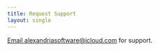 ```yaml
---
title: Request Support
layout: single
---
```

[Email alexandriasoftware@icloud.com](mailto:alexandriasoftware@icloud.com?subject=Support%20Request) for support.
